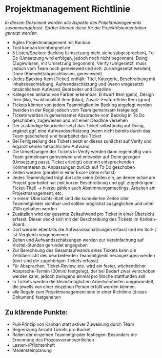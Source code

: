 # Projektmanagement Richtlinie

*In diesem Dokument werden alle Aspekte des Projektmanagements zusammengefasst. Später können diese für die Projektdokumentation genutzt werden.*

- Agiles Projektmanagement mit Kanban
- Tool kanban.kirchbergnet.de
- 5 Listen/Spalten: Backlog (Umsetzung nicht sicher/abgesprochen), To Do (Umsetzung wird erfolgen, jedoch noch nicht begonnen), Doing (Zugewiesen, mit Umsetzung begonnen), Verify (Umgesetzt, muss jedoch vom Team noch gereviewed und evtl. zurückgesetzt werden), Done (Beendet/abgeschlossen, gereviewed)
- Jedes Backlog-Item (Ticket) enthält: Titel, Kategorie, Beschreibung mit Inhaltsbeschreibung, Aufwandsschätzung und (wenn umgesetzt) tatsächlichem Aufwand, Bearbeiter und Deadline
- Kategorien anhand von Farben erkennbar: Entwurf Item (gelb), Design Item (lila), Funktionalität Item (blau), Zusatz-Feature/Idee Item (grün)
- Tickets können von jedem Teammitglied im Backlog angelegt werden (werden in der Regel jedoch vom Team gemeinsam festgelegt)
- Tickets werden in gemeinsamer Absprache vom Backlog in To Do geschoben, zugewiesen und mit einer Deadline versehen
- Der zuständige Bearbeiter setzt das Ticket selbständig auf Doing, ergänzt ggf. eine Aufwandsschätzung (wenn nicht bereits durch das Team geschehen) und bearbeitet das Ticket
- Bei Fertigstellung des Tickets setzt er dieses zunächst auf Verify und ergänzt seinen tatsächlichen Aufwand
- Die Umsetzungen der Tickets in Verify werden dann regelmäßig vom Team gemeinsam gereviewed und entweder auf Done gezogen (Umsetzung passt, Ticket erledigt) oder mit entsprechenden Kommentaren zu Anpassungen zurück auf To Do geschoben
- Zeiten werden (parallel in einer Excel-Datei erfasst)
- Jedes Teammitglied trägt dort alle seine Zeiten ein, an denen er/sie am Projekt gearbeitet hat (mit kurzer Beschreibung und ggf. zugehörigem Ticket-Titel) -> hierzu zählen auch Abstimmungsmeetings, Arbeiten am Projektmanagement, etc.
- In einem Übersichts-Blatt sind die kumulierten Zeiten aller Teammitglieder sichtbar und sollten möglichst ausgeglichen und unter 210h gehalten werden
- Zusätzlich wird der gesamte Zeitaufwand pro Ticket in einer Übersicht erfasst. Dieser deckt sich mit der Beschreibung des Tickets im Kanban-Board. 
- Dort werden ebenfalls die Aufwandsschätzungen erfasst und ein Soll- / Ist-Vergleich vorgenommen
- Zeiten und Aufwandsschätzungen werden zur Vereinfachung auf Viertel-Stunden gerundet angegeben
- Zur Berechnung des Gesamtaufwands eines Tickets kann die Zeitübersicht des bearbeitenden Teammitglieds herangezogen werden (dort sind die zugehörigen Tickets erfasst).
- Für Absprachen, Ticket-Review, etc. wird ein fester, wöchentlicher Absprache-Termin (30min) festgelegt, der bei Bedarf zwar verschoben werden kann, jedoch zwingend einmal pro Woche stattfunden soll
- In Tickets werden die kleinstmöglichen Arbeitseinheiten umgewandelt, die jeweils von einer einzelnen Person erfüllt werden können.
- alle Regeln zum Projektmanagement sind in einer Richtlinie (dieses Dokument) festgehalten


## Zu klärende Punkte:
- Pull-Prinzip von Kanban statt aktiver Zuweisung durch Team
- Begrenzung Anzahl Tickets pro Bucket
- Rollen der einzelnen Teammitglieder festlegen: Besonders die Ernennung des Prozessverantwortlichen
- Lasten-/Pflichtenheft
- Meilensteinplanung
